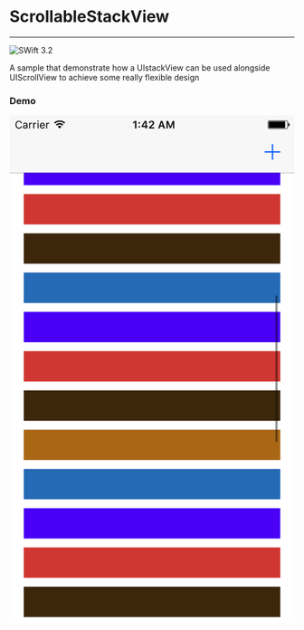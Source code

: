 # ScrollableStackView
----

![SWift 3.2](https://img.shields.io/badge/Swift-3.2-orange.svg?style=for-the-badge)

A sample that demonstrate how a UIstackView can be used alongside UIScrollView to achieve some really flexible design

### Demo
![Alt text](Screenshots/Screenshot.png?raw=true "Screenshot")
